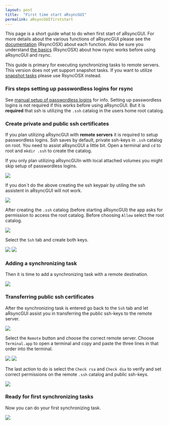 ```yaml
---
layout: post
title:  "First time start aRsyncGUI"
permalink: aRsyncGUIfirststart
---
```

This page is a short guide what to do when first start of aRsyncGUI. For more details about the various functions of aRsyncGUI please see the [documentation](/AboutaRsyncGUI) (RsyncOSX) about each function. Also be sure you understand  [the basics](/HowtoUseaRsyncGUI) (RsyncOSX) about how rsync works before using aRsyncGUI and rsync.

This guide is primary for executing synchronizing tasks to remote servers. This version does not yet support snapshot tasks. If you want to utilize [snapshot tasks](/Snapshots) please use RsyncOSX instead.

### Firs steps setting up passwordless logins for rsync

See [manual setup of passwordless logins](/PasswordlessLogin) for info. Setting up passwordless logins is not required if this works before using aRsyncGUI. But it is **required** that ssh is utilizing the `.ssh` catalog in the users home root catalog.

### Create private and public ssh certificates

If you plan utilizing aRsyncGUI with **remote servers** it is required to setup passwordless logins. Ssh saves by default, private ssh-keys in `.ssh` catalog on root. You need to assist aRsyncGUI a little bit. Open a terminal and `cd` to root and `mkdir .ssh` to create the catalog.

If you only plan utilizing aRsyncGUIn with local attached volumes you might skip setup of passwordless logins.

![](/images/RsyncOSX/master/aRsyncGUIfirststart/main0.png)

If you don´t do the above creating the ssh keypair by utiling the ssh assistent in aRsyncGUI will not work.

![](/images/RsyncOSX/master/aRsyncGUIfirststart/main1.png)

After creating the `.ssh` catalog (before starting aRsyncGUI) the app asks for permission to access the root catalog. Before choosing `Allow` select the root catalog.

![](/images/RsyncOSX/master/aRsyncGUIfirststart/main2.png)

Select the `Ssh` tab and create both keys.

![](/images/RsyncOSX/master/aRsyncGUIfirststart/main3.png)
![](/images/RsyncOSX/master/aRsyncGUIfirststart/main4.png)

### Adding a synchronizing task

Then it is time to add a synchronizing task with a remote destination.

![](/images/RsyncOSX/master/aRsyncGUIfirststart/main5.png)

### Transferring public ssh certificates

After the synchronizing task is entered go back to the `Ssh` tab and let aRsyncGUI assist you in transferring the public ssh-keys to the remote server.

![](/images/RsyncOSX/master/aRsyncGUIfirststart/main6.png)

Select the `Remote` button and choose the correct remote server. Choose `Terminal.app` to open a terminal and copy and paste the three lines in that order into the terminal.

![](/images/RsyncOSX/master/aRsyncGUIfirststart/main7.png)
![](/images/RsyncOSX/master/aRsyncGUIfirststart/main8.png)

The last action to do is select the `Check rsa` and `Check dsa` to verify and set correct permissions on the remote `.ssh` catalog and public ssh-keys.

![](/images/RsyncOSX/master/aRsyncGUIfirststart/main9.png)

### Ready for first synchronizing tasks

Now you can do your first synchronizing task.

![](/images/RsyncOSX/master/aRsyncGUIfirststart/main10.png)
